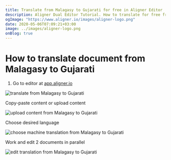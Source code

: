 ```yaml
---
title: Translate from Malagasy to Gujarati for free in Aligner Editor
description: Aligner Dual Editor Tutorial. How to translate for free from Malagasy to Gujarati. Aligner is multilingual document management platform. 
ogImage: "https://www.aligner.io/images/aligner-logo.png"
date: 2020-05-06T07:09:21+03:00
image: ../images/aligner-logo.png
onBlog: true
---
```


# How to translate document from Malagasy to Gujarati

1. Go to editor at [app.aligner.io](https://app.aligner.io "Aligner App web page")

![translate from Malagasy to Gujarati](../aligner-blank-editor.png "translate from Malagasy to Gujarati")

Copy-paste content or upload content

![upload content from Malagasy to Gujarati](../aligner-uploaded-document.png "upload content from Malagasy to Gujarati")

Choose desired language

![choose machine translation from Malagasy to Gujarati](../aligner-language-dropdown.png "choose machine translation from Malagasy to Gujarati")

Work and edit 2 documents in parallel

![edit translation from Malagasy to Gujarati](../aligner-double-sitded-editor.png "edit translation from Malagasy to Gujarati")

